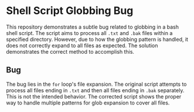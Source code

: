 # Shell Script Globbing Bug

This repository demonstrates a subtle bug related to globbing in a bash shell script. The script aims to process all `.txt` and `.bak` files within a specified directory.  However, due to how the globbing pattern is handled, it does not correctly expand to all files as expected. The solution demonstrates the correct method to accomplish this.

## Bug

The bug lies in the `for` loop's file expansion.  The original script attempts to process all files ending in `.txt` and then all files ending in `.bak` separately. This is not the intended behavior. The corrected script shows the proper way to handle multiple patterns for glob expansion to cover all files.